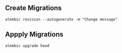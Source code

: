 ## Create Migrations

```
alembic revision --autogenerate -m "Change message"
```

## Appply Migrations

```
alembic upgrade head
```